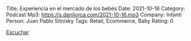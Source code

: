 Title: Experiencia en el mercado de los bebés
Date: 2021-10-16
Category: Podcast
Mp3: https://s.danilorca.com/2021-10-16.mp3
Company: Infanti
Person: Juan Pablo Sitnisky
Tags: Retail, Ecommerce, Baby
Rating: 0

<a href="https://s.danilorca.com/2021-10-16.mp3" type="audio/mpeg">
Escuchar
</a>
